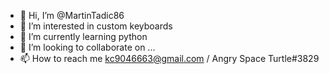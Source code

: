 - 👋 Hi, I’m @MartinTadic86
- 👀 I’m interested in custom keyboards
- 🌱 I’m currently learning python
- 💞️ I’m looking to collaborate on ...
- 📫 How to reach me kc9046663@gmail.com / Angry Space Turtle#3829

<!---
MartinTadic86/MartinTadic86 is a ✨ special ✨ repository because its `README.md` (this file) appears on your GitHub profile.
You can click the Preview link to take a look at your changes.
--->
